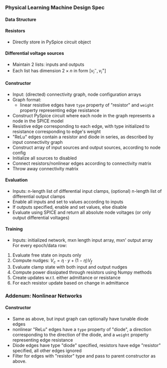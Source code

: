 ### Physical Learning Machine Design Spec

#### Data Structure
#### Resistors
* Directly store in PySpice circuit object
#### Differential voltage sources
* Maintain 2 lists: inputs and outputs
* Each list has dimension $2 \times n$ in form $[v_i^-, v_i^+]$
#### Constructor
* Input: (directed) connectivity graph, node configuration arrays
* Graph format: 
    * linear resistive edges have `type` property of "resistor" and `weight` property representing edge resistance
* Construct PySpice circuit where each node in the graph represents a node in the SPICE model
* Resistive edge corresponding to each edge, with type initialized to resistance corresponding to edge's weight
* "ReLu" edges contain a resistor and diode in series, as described by input connectivity graph
* Construct array of input sources and output sources, according to node config 
* Initialize all sources to disabled
* Connect resistors/nonlinear edges according to connectivity matrix
* Throw away connectivity matrix 
#### Evaluation
* Inputs: n-length list of differential input clamps, (optional) n-length list of differential output clamps
* Enable all inputs and set to values according to inputs
* If outputs specified, enable and set values, else disable
* Evaluate using SPICE and return all absolute node voltages (or only output differential voltages)
#### Training
* Inputs: initialized network, mxn length input array, mxn' output array  
For every epoch/data row:
1. Evaluate free state on inputs only
2. Compute nudges: $V_c = \eta \cdot y + (1-\eta) V_f$
3. Evaluate clamp state with both input and output nudges
4. Compute power dissipated through resistors using Numpy methods
5. Create updates w.r.t. either admittance or resistance
6. For each resistor update based on change in admittance

### Addenum: Nonlinear Networks
#### Constructor
* Same as above, but input graph can optionally have tunable diode edges
* nonlinear "ReLu" edges have a `type` property of "diode", a direction corresponding to the direction of the diode, and a `weight` property representing edge resistance
* Diode edges have type "diode" specified, resistors have edge "resistor" specified, all other edges ignored
* Filter for edges with "resistor" type and pass to parent constructor as above.